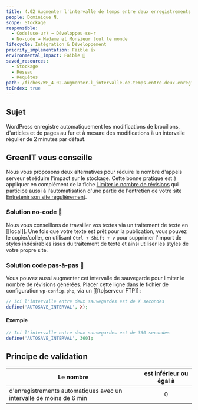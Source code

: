 ```yaml
---
title: 4.02 Augmenter l'intervalle de temps entre deux enregistrements automatiques
people: Dominique N.
scope: Stockage
responsible:
  - Code(use·ur) → Développeu·se·r
  - No-code → Madame et Monsieur tout le monde
lifecycle: Intégration & Développement
priority_implementation: Faible 👍
environmental_impact: Faible 🌱
saved_resources:
  - Stockage
  - Réseau
  - Requêtes
path: /fiches/WP_4.02-augmenter-l_intervalle-de-temps-entre-deux-enregistrements-automatiques
toIndex: true
---
```


## Sujet

WordPress enregistre automatiquement les modifications de brouillons, d'articles et de pages au fur et à mesure des modifications à un intervalle régulier de 2 minutes par défaut.

## GreenIT vous conseille

Nous vous proposons deux alternatives pour réduire le nombre d'appels serveur et réduire l'impact sur le stockage.
Cette bonne pratique est à appliquer en complément de la fiche [Limiter le nombre de révisions](./WP_4.03-limiter-le-nombre-de-revisions.md) qui participe aussi à l'automatisation d'une partie de l'entretien de votre site [Entretenir son site régulièrement](./WP_8.01-entretenir-son-site-regulierement.md).

### Solution no-code 🌱

Nous vous conseillons de travailler vos textes via un traitement de texte en [[local]]. Une fois que votre texte est prêt pour la publication, vous pouvez le copier/coller, en utilisant `Ctrl + Shift + v` pour supprimer l'import de styles indésirables issus du traitement de texte et ainsi utiliser les styles de votre propre site.

### Solution code pas-à-pas 🌱

Vous pouvez aussi augmenter cet intervalle de sauvegarde pour limiter le nombre de révisions générées.
Placer cette ligne dans le fichier de configuration `wp-config.php`, via un [[ftp|serveur FTP]] :

```php
// Ici l'intervalle entre deux sauvegardes est de X secondes
define('AUTOSAVE_INTERVAL', X);
```

#### Exemple

```php
// Ici l'intervalle entre deux sauvegardes est de 360 secondes
define('AUTOSAVE_INTERVAL', 360);
```

## Principe de validation

| Le nombre                                                           | est inférieur ou égal à |
| ------------------------------------------------------------------- | :---------------------: |
| d'enregistrements automatiques avec un intervalle de moins de 6 min |            0            |
